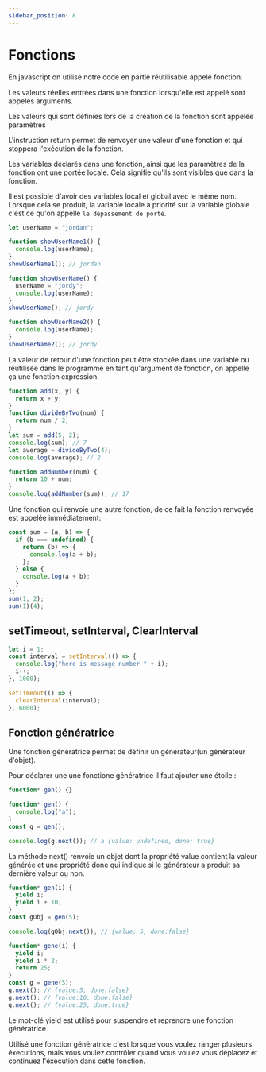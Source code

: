 ```yaml
---
sidebar_position: 8
---
```


# Fonctions

En javascript on utilise notre code en partie réutilisable appelé fonction.

Les valeurs réelles entrées dans une fonction lorsqu'elle est appelé sont appelés arguments.

Les valeurs qui sont définies lors de la création de la fonction sont appelée paramètres

L'instruction return permet de renvoyer une valeur d'une fonction et qui stoppera l'exécution de la fonction.

Les variables déclarés dans une fonction, ainsi que les paramètres de la fonction ont une portée locale. Cela signifie qu'ils sont visibles que dans la fonction.

Il est possible d'avoir des variables local et global avec le même nom. Lorsque cela se produit, la variable locale à priorité sur la variable globale c'est ce qu'on appelle `le dépassement de porté`.

```javascript
let userName = "jordan";

function showUserName1() {
  console.log(userName);
}
showUserName1(); // jordan

function showUserName() {
  userName = "jordy";
  console.log(userName);
}
showUserName(); // jordy

function showUserName2() {
  console.log(userName);
}
showUserName2(); // jordy
```

La valeur de retour d'une fonction peut être stockée dans une variable ou réutilisée dans le programme en tant qu'argument de fonction, on appelle ça une fonction expression.

```javascript
function add(x, y) {
  return x + y;
}
function divideByTwo(num) {
  return num / 2;
}
let sum = add(5, 2);
console.log(sum); // 7
let average = divideByTwo(4);
console.log(average); // 2

function addNumber(num) {
  return 10 + num;
}
console.log(addNumber(sum)); // 17
```

Une fonction qui renvoie une autre fonction, de ce fait la fonction renvoyée est appelée immédiatement:

```js
const sum = (a, b) => {
  if (b === undefined) {
    return (b) => {
      console.log(a + b);
    };
  } else {
    console.log(a + b);
  }
};
sum(1, 2);
sum(1)(4);
```

## setTimeout, setInterval, ClearInterval

```js
let i = 1;
const interval = setInterval(() => {
  console.log("here is message number " + i);
  i++;
}, 1000);

setTimeout(() => {
  clearInterval(interval);
}, 6000);
```

## Fonction génératrice

Une fonction génératrice permet de définir un générateur(un générateur d'objet).

Pour déclarer une une fonctione génératrice il faut ajouter une étoile :

```js
function* gen() {}
```

```js
function* gen() {
  console.log("a");
}
const g = gen();

console.log(g.next()); // a {value: undefined, done: true}
```

La méthode next() renvoie un objet dont la propriété value contient la valeur générée et une propriété done qui indique si le générateur a produit sa dernière valeur ou non.

```js
function* gen(i) {
  yield i;
  yield i + 10;
}
const gObj = gen(5);

console.log(gObj.next()); // {value: 5, done:false}
```

```js
function* gene(i) {
  yield i;
  yield i * 2;
  return 25;
}
const g = gene(5);
g.next(); // {value:5, done:false}
g.next(); // {value:10, done:false}
g.next(); // {value:25, done:true}
```

Le mot-clé yield est utilisé pour suspendre et reprendre une fonction génératrice.

Utilisé une fonction génératrice c'est lorsque vous voulez ranger plusieurs éxecutions, mais vous voulez contrôler quand vous voulez vous déplacez et continuez l'éxecution dans cette fonction.
